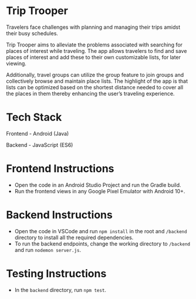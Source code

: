# Trip Trooper

Travelers face challenges with planning and managing their trips amidst their busy schedules.

Trip Trooper aims to alleviate the problems associated with searching for places of interest while traveling. The app allows travelers to find and save places of interest and add these to their own customizable lists, for later viewing.

Additionally, travel groups can utilize the group feature to join groups and collectively browse and maintain place lists. The highlight of the app is that lists can be optimized based on the shortest distance needed to cover all the places in them thereby enhancing the user’s traveling experience.

# Tech Stack

Frontend - Android (Java)

Backend - JavaScript (ES6)

# Frontend Instructions

- Open the code in an Android Studio Project and run the Gradle build.
- Run the frontend views in any Google Pixel Emulator with Android 10+.

# Backend Instructions

- Open the code in VSCode and run `npm install` in the root and `/backend` directory to install all the required dependencies.
- To run the backend endpoints, change the working directory to `/backend` and run `nodemon server.js`.

# Testing Instructions

- In the `backend` directory, run `npm test`.
